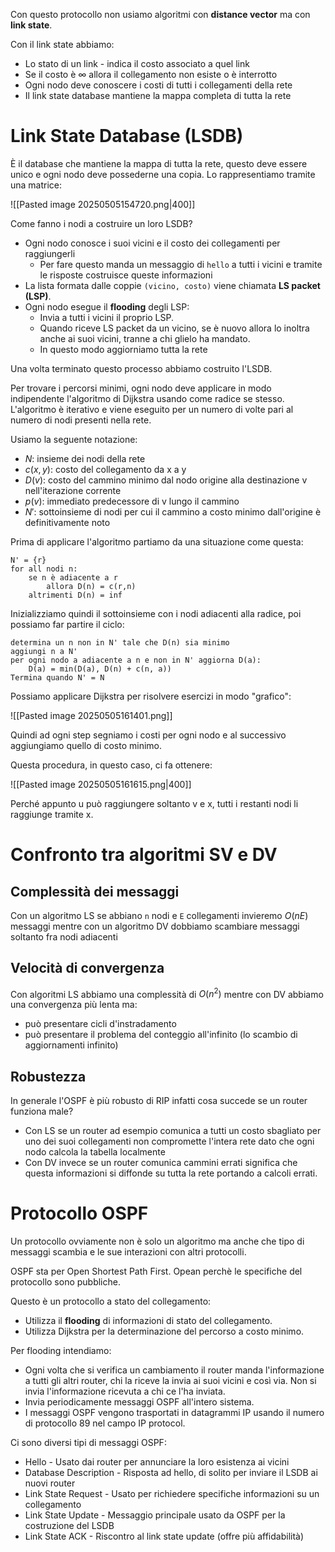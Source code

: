 Con questo protocollo non usiamo algoritmi con **distance vector** ma con **link state**.

Con il link state abbiamo:
- Lo stato di un link - indica il costo associato a quel link
- Se il costo è $\infty$ allora il collegamento non esiste o è interrotto
- Ogni nodo deve conoscere i costi di tutti i collegamenti della rete
- Il link state database mantiene la mappa completa di tutta la rete

# Link State Database (LSDB)
È il database che mantiene la mappa di tutta la rete, questo deve essere unico e ogni nodo deve possederne una copia. Lo rappresentiamo tramite una matrice:

![[Pasted image 20250505154720.png|400]]

Come fanno i nodi a costruire un loro LSDB?
- Ogni nodo conosce i suoi vicini e il costo dei collegamenti per raggiungerli
	- Per fare questo manda un messaggio di `hello` a tutti i vicini e tramite le risposte costruisce queste informazioni
- La lista formata dalle coppie `(vicino, costo)` viene chiamata **LS packet (LSP)**.
- Ogni nodo esegue il **flooding** degli LSP:
	- Invia a tutti i vicini il proprio LSP.
	- Quando riceve LS packet da un vicino, se è nuovo allora lo inoltra anche ai suoi vicini, tranne a chi glielo ha mandato.
	- In questo modo aggiorniamo tutta la rete

Una volta terminato questo processo abbiamo costruito l'LSDB.

Per trovare i percorsi minimi, ogni nodo deve applicare in modo indipendente l'algoritmo di Dijkstra usando come radice se stesso. L'algoritmo è iterativo e viene eseguito per un numero di volte pari al numero di nodi presenti nella rete.

Usiamo la seguente notazione:
- $N$: insieme dei nodi della rete
- $c(x,y):$ costo del collegamento da x a y
- $D(v):$ costo del cammino minimo dal nodo origine alla destinazione v nell'iterazione corrente
- $p(v):$ immediato predecessore di v lungo il cammino
- $N':$ sottoinsieme di nodi per cui il cammino a costo minimo dall'origine è definitivamente noto

Prima di applicare l'algoritmo partiamo da una situazione come questa:

```
N' = {r}
for all nodi n:
	se n è adiacente a r
		allora D(n) = c(r,n)
	altrimenti D(n) = inf
```

Inizializziamo quindi il sottoinsieme con i nodi adiacenti alla radice, poi possiamo far partire il ciclo:

```
determina un n non in N' tale che D(n) sia minimo
aggiungi n a N'
per ogni nodo a adiacente a n e non in N' aggiorna D(a):
	D(a) = min(D(a), D(n) + c(n, a))
Termina quando N' = N
```

Possiamo applicare Dijkstra per risolvere esercizi in modo "grafico":

![[Pasted image 20250505161401.png]]

Quindi ad ogni step segniamo i costi per ogni nodo e al successivo aggiungiamo quello di costo minimo.

Questa procedura, in questo caso, ci fa ottenere:

![[Pasted image 20250505161615.png|400]]

Perché appunto u può raggiungere soltanto v e x, tutti i restanti nodi li raggiunge tramite x.

# Confronto tra algoritmi SV e DV

## Complessità dei messaggi
Con un algoritmo LS se abbiano `n` nodi e `E` collegamenti invieremo $O(nE)$ messaggi mentre con un algoritmo DV dobbiamo scambiare messaggi soltanto fra nodi adiacenti

## Velocità di convergenza
Con algoritmi LS abbiamo una complessità di $O(n^2)$ mentre con DV abbiamo una convergenza più lenta ma:
- può presentare cicli d'instradamento
- può presentare il problema del conteggio all'infinito (lo scambio di aggiornamenti infinito)

## Robustezza
In generale l'OSPF è più robusto di RIP infatti cosa succede se un router funziona male?
- Con LS se un router ad esempio comunica a tutti un costo sbagliato per uno dei suoi collegamenti non compromette l'intera rete dato che ogni nodo calcola la tabella localmente
- Con DV invece se un router comunica cammini errati significa che questa informazioni si diffonde su tutta la rete portando a calcoli errati.

# Protocollo OSPF
Un protocollo ovviamente non è solo un algoritmo ma anche che tipo di messaggi scambia e le sue interazioni con altri protocolli.

OSPF sta per Open Shortest Path First. Opean perchè le specifiche del protocollo sono pubbliche.

Questo è un protocollo a stato del collegamento:
- Utilizza il **flooding** di informazioni di stato del collegamento.
- Utilizza Dijkstra per la determinazione del percorso a costo minimo.

Per flooding intendiamo:
- Ogni volta che si verifica un cambiamento il router manda l'informazione a tutti gli altri router, chi la riceve la invia ai suoi vicini e così via. Non si invia l'informazione ricevuta a chi ce l'ha inviata.
- Invia periodicamente messaggi OSPF all'intero sistema.
- I messaggi OSPF vengono trasportati in datagrammi IP usando il numero di protocollo 89 nel campo IP protocol.

Ci sono diversi tipi di messaggi OSPF:
- Hello - Usato dai router per annunciare la loro esistenza ai vicini
- Database Description - Risposta ad hello, di solito per inviare il LSDB ai nuovi router
- Link State Request - Usato per richiedere specifiche informazioni su un collegamento
- Link State Update - Messaggio principale usato da OSPF per la costruzione del LSDB
- Link State ACK - Riscontro al link state update (offre più affidabilità)

